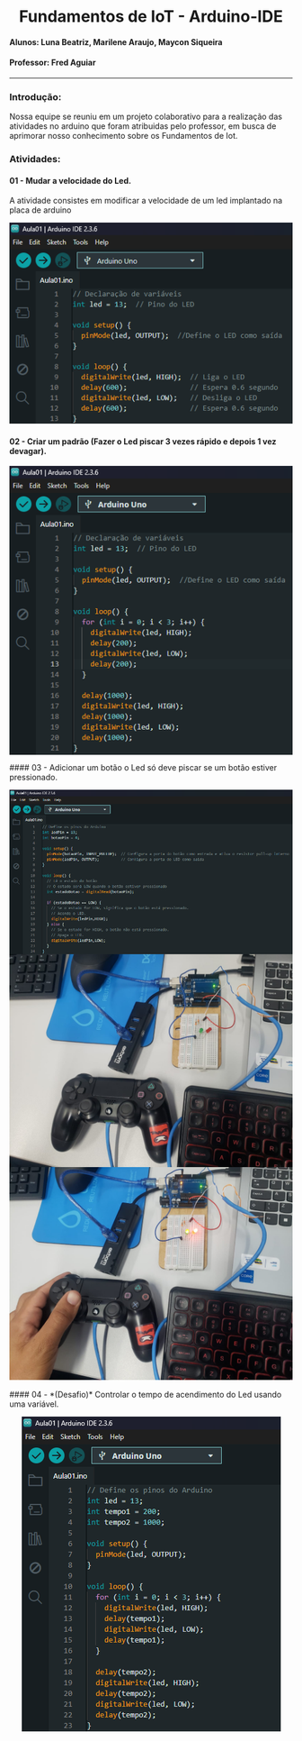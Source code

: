 <h1 align = center> Fundamentos de IoT - Arduino-IDE </h1>
<h4> Alunos: Luna Beatriz, Marilene Araujo, Maycon Siqueira </h4>
<h4> Professor: Fred Aguiar </h4>
<hr>

<h3> Introdução: </h3>
Nossa equipe se reuniu em um projeto colaborativo para a realização das atividades no arduino que foram atribuidas pelo professor, em busca de aprimorar nosso conhecimento sobre os Fundamentos de Iot.

<h3> Atividades: </h3>

#### 01 - Mudar a velocidade do Led. 

A atividade consistes em modificar a velocidade de um led implantado na placa de arduino
<p align="center">
<img src="https://github.com/LunnaBe/Fundamentos-de-IoT---Arduino-IDE/blob/main/Imagens%20IoT/1.png" />
</p>

#### 02 - Criar um padrão (Fazer o Led piscar 3 vezes rápido e depois 1 vez devagar).
<p align="center">
<img align = center src="https://github.com/LunnaBe/Fundamentos-de-IoT---Arduino-IDE/blob/main/Imagens%20IoT/2.png" />
</p>
#### 03 - Adicionar um botão o Led só deve piscar se um botão estiver pressionado.
<p align="center">
<img align = center src="https://github.com/LunnaBe/Fundamentos-de-IoT---Arduino-IDE/blob/main/Imagens%20IoT/3.png" />
<img align = center src="https://github.com/LunnaBe/Fundamentos-de-IoT---Arduino-IDE/blob/main/Imagens%20IoT/3%20-Luz%20Acesa.jpg" />
<img src="https://github.com/LunnaBe/Fundamentos-de-IoT---Arduino-IDE/blob/main/Imagens%20IoT/3%20-%20Luz%20Apagada.jpg" />
</p>
#### 04 - *(Desafio)* Controlar o tempo de acendimento do Led usando uma variável.
<p align="center">
<img src="https://github.com/LunnaBe/Fundamentos-de-IoT---Arduino-IDE/blob/main/Imagens%20IoT/4.png" />
</p>
